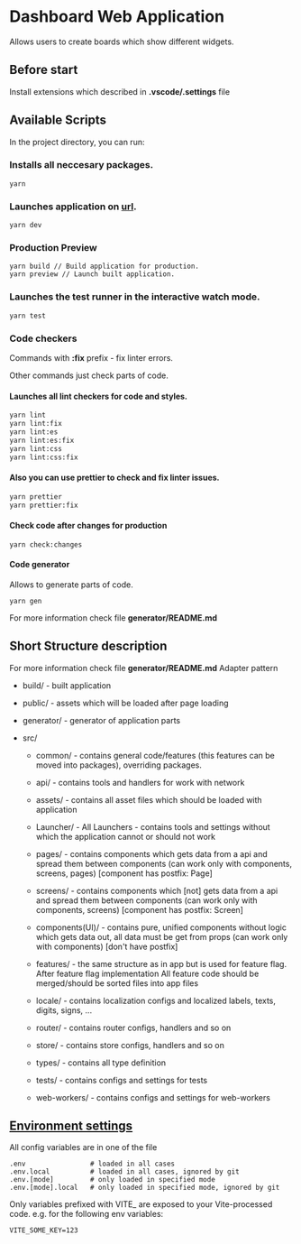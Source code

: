# Dashboard Web Application

Allows users to create boards which show different widgets.

## Before start

Install extensions which described in __.vscode/.settings__ file

## Available Scripts

In the project directory, you can run:

### Installs all neccesary packages.

```
yarn
```

### Launches application on [url](http://localhost:5173/).

```
yarn dev
```

### Production Preview

```
yarn build // Build application for production.
yarn preview // Launch built application.
```

### Launches the test runner in the interactive watch mode.
```
yarn test
```


### Code checkers

Commands with __:fix__ prefix - fix linter errors.

Other commands just check parts of code.

#### Launches all lint checkers for code and styles.

```sh
yarn lint
yarn lint:fix
yarn lint:es
yarn lint:es:fix
yarn lint:css
yarn lint:css:fix
```


#### Also you can use prettier to check and fix linter issues.

```sh
yarn prettier
yarn prettier:fix
```

#### Check code after changes for production

```
yarn check:changes
```

#### Code generator

Allows to generate parts of code.

```
yarn gen
```

For more information check file __generator/README.md__

## Short Structure description

For more information check file __generator/README.md__
Adapter pattern
- build/ - built application

- public/ - assets which will be loaded after page loading

- generator/ - generator of application parts
	
- src/
	- common/ - contains general code/features (this features can be moved into packages), overriding packages.

	- api/ - contains tools and handlers for work with network

	- assets/ - contains all asset files which should be loaded with application

	- Launcher/ - All Launchers  - contains tools and settings without which the application cannot or should not work

	- pages/ - contains components which gets data from a api and spread them between components (can work only with components, screens, pages) [component has postfix: Page]
	- screens/ - contains components which [not] gets data from a api and spread them between components (can work only with components, screens) [component has postfix: Screen]
	- components(UI)/ - contains pure, unified components without logic which gets data out, all data must be get from props (can work only with components) [don't have postfix]

	- features/ - the same structure as in app but is used for feature flag. After feature flag implementation All feature code should be merged/should be sorted files into app files 

	- locale/ - contains localization configs and localized labels, texts, digits, signs, ...

	- router/ - contains router configs, handlers and so on

	- store/ - contains store configs, handlers and so on
	
	- types/ - contains all type definition

	- tests/ - contains configs and settings for tests

	- web-workers/ - contains configs and settings for web-workers

## [Environment settings](https://vitejs.dev/guide/env-and-mode.html)

All config variables are in one of the file

```
.env                # loaded in all cases
.env.local          # loaded in all cases, ignored by git
.env.[mode]         # only loaded in specified mode
.env.[mode].local   # only loaded in specified mode, ignored by git
```

Only variables prefixed with VITE_ are exposed to your Vite-processed code. e.g. for the following env variables:
```
VITE_SOME_KEY=123
```

